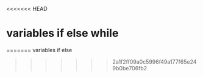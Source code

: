 <<<<<<< HEAD
# variables if else while
=======
variables if else
>>>>>>> 2a1f2ff09a0c5996f49a177f65e249b0be706fb2
